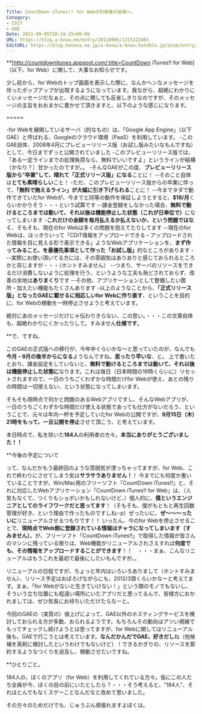 ```yaml
---
Title: CountDown iTunes!! for Webの利用者の皆様へ。
Category:
- CDiT
- GAE
Date: 2011-09-05T20:34:25+09:00
URL: https://blog.a-know.me/entry/20110905/1315222465
EditURL: https://blog.hatena.ne.jp/a-know/a-know.hateblo.jp/atom/entry/12921228815727979459
---
```


**[http://countdownitunes.appspot.com/:title=CountDown iTunes!! for Web]（以下、for Web）に関して、大事なお知らせです。

少し前から、for Webのトップ画面を表示した際に、なんかヘンなメッセージを伴ったポップアップが出現するようになっています。我ながら、超絶にわかりにくいメッセージだなぁと、その点に関しても反省しきりなのですが、そのメッセージの主旨をおおまかに書かせて頂きますと、以下のような感じになります。

=====

-for Webを展開しているサーバ（的なもの）は、「Google App Engine」（以下GAE）と呼ばれる、Googleのクラウド環境（PaaS）を利用しています。
-このGAE自体、2008年4月にプレビューリリース版（お試し版みたいなもんですね）として、今日までずっと公開されていました
-このプレビューリリース版では、「ある一定ラインまでの処理負荷なら、無料でいいですよ」というラインが結構（かなり？）甘かったのですが。。
-そんなGAEがこの度、<span class="deco" style="font-weight:bold;">プレビューリリース版から“卒業”して、晴れて「正式リリース版」になる</span>ことに！
--そのこと自体は<span class="deco" style="font-weight:bold;">とても素晴らしい</span>こと！
-ただ、このプレビューリリース版からの卒業に伴って、<span class="deco" style="font-weight:bold;">「無料で賄えるライン」が大幅に引き下げられる</span>ことに！
--今までタダで動作できていたfor Webが、今までと同等の動作を保証しようとすると、<span class="deco" style="font-weight:bold;">$18/月</span>くらいかかりそう・・・という試算です
--課金登録をしなかった場合、<span class="deco" style="font-weight:bold;">無料で動けるところまでは動いて、それ以後は機能停止した状態（これが日単位で）</span>になってしまいます
-<span class="deco" style="font-weight:bold;">これだけの金額を毎月払えるか払えないか、という問題ではなく</span>、そもそも、現在のfor Webは多くの問題を抱えてたりしてます
--現在のfor Webは、はっきりいって「CDiT情報をアップロードできる・アップロードされた情報を目に見える形で表示できる」ようなWebアプリケーションを、<span class="deco" style="font-weight:bold;">まず作ってみること、を最優先事項として作った「お試し版」</span>的なところがあります
---実際にお使い頂いてる方には、その雰囲気はありありと感じておられるところかと存じますが・・・（ホントすみません）
--つまり、サーバのリソースをできるだけ消費しないように処理を行う、というような工夫も殆どされておらず、改善の余地は<span class="deco" style="font-weight:bold;">ありまくり</span>です
--その他、アプリケーションとして整備したい箇所・加えたい機能もたくさんあります
-以上のようなことから、<span class="deco" style="font-weight:bold;">「正式リリース版」となったGAEに載せるに相応しいfor Webに作り直す</span>、ということを目的に、for Webの稼動を一時停止させようと考えています。



絶対にあのメッセージだけじゃ伝わりきらない、この思い。・・・この文章自体も、超絶わかりにくかったりして。すみません<span class="deco" style="font-weight:bold;">仕様です</span>。



**で、ですね、

このGAEの正式版への移行が、今年中ぐらいかな〜と思っていたのが、なんでも<span class="deco" style="font-weight:bold;">今月・9月の後半からになる</span>ようなんですね。<span class="deco" style="font-weight:bold;">思ったり早いな</span>、と。
上で書いたとおり、課金設定をしていないと、<span class="deco" style="font-weight:bold;">無料で動けるところまでは動いて、それ以後は機能停止した状態に</span>なります。これは毎日（日本時間の16時くらいに）リセットされますので、一日のうちごくわずかな時間だけfor Webが使え、あとの残りの時間は一切使えない、という状態になってしまいます。

そもそも現時点で何かと問題のあるWebアプリですし、そんなWebアプリが、一日のうちごくわずかな時間だけ使える状態であっても仕方がないだろう、ということで、元々は年内一杯を予定していたfor Webの公開ですが、<span class="deco" style="font-weight:bold;">9月15日（木）21時をもって、一旦公開を停止</span>させて頂こう、と考えています。


本日時点で、私を除いた<span class="deco" style="font-weight:bold;">184人</span>の利用者の方々。<span class="deco" style="font-weight:bold;">本当にありがとうございました！！</span>



**今後の予定について

って、なんだかもう最終回のような雰囲気が漂っちゃってますが、for Web、これで終わりにさせてしまう気は<span class="deco" style="font-weight:bold;">サラサラありません！</span>！
今までにも何度か書いていることですが、Win/Mac用のフリーソフト「CountDown iTunes!!」と、それに対応したWebアプリケーション「CountDown iTunes!! for Web」は、（人気もなくて、つくりもショボいかもしれないけど、）個人的に、<span class="deco" style="font-weight:bold;">僕というエンジニアとしてのライフワークだと思ってます</span>！（そもそも、僕がもともと再生回数管理が好き、という理由で作ったものですしね:-p）ぜったいに、<span class="deco" style="font-weight:bold;">ぜ〜〜〜ったいに</span>リニューアルさせるつもりです！！
いったん、今のfor Webを停止させることで、<span class="deco" style="font-weight:bold;">現時点でWeb側に登録されている情報はチャラになってしまいます（すみません）</span>。が、フリーソフト「CountDown iTunes!!」で取得した情報が皆さんのマシンに残っている限りは、Web機能がリニューアルされさえすれば<span class="deco" style="font-weight:bold;">何度でも、その情報をアップロードすることができます</span>！！　・・・まぁ、こんなリニューアルはもうこれを最初で最後にしたいもんですが。。

リニューアルの日程ですが、ちょっと年内はいろいろありまして（ホントすみません）、リリース予定はおぼろげながらにも、2012/3頭くらいかなーと考えてます。まぁ、「for Webがないと生きていけない！」という類のモノでもないし、そういう立ち位置にも程遠い場所にいたアプリだと思ってるんで、皆様方におかれましては、ぜひ気長にお待ちいただけたらなーと。

今回のGAEの（実質の）値上げによって、GAE以外のホスティングサービスを検討しておられる方が多数、おられるようです。もちろんその動向はアツい視線でもってチェックし続けようとは思ってますが、for Webに関してはリニューアル後も、GAEで行こうとは考えています。<span class="deco" style="font-weight:bold;">なんだかんだでGAE、好きだし</span>ね（他候補を真剣に検討したというわけでもないけど）！できるかぎりの、リソースを節約するようなつくりを追及し、稼動させたいですね。



**ひとりごと。

184人の、ぼくのアプリ（for Web）を利用してくれている方々。仮にこの人たち全員が今、ぼくの目の前にいたとしたら？・・・そう考えると、“184人”、それはとんでもなくスゲーことなんだなと改めて思いました。


その方々のためだけでも、じゅうぶん頑張れますよぼくは。


<script src="https://moshi-moshi.moshimo.works/moshimoshi/a_know_blog/20110905-1315222465?title=CountDown%20iTunes!!%20for%20Web%E3%81%AE%E5%88%A9%E7%94%A8%E8%80%85%E3%81%AE%E7%9A%86%E6%A7%98%E3%81%B8%E3%80%82"></script>
